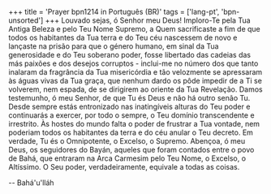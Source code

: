 +++
title = 'Prayer bpn1214 in Português (BR)'
tags = ['lang-pt', 'bpn-unsorted']
+++
Louvado sejas, ó Senhor meu Deus! Imploro-Te pela Tua Antiga Beleza e pelo Teu Nome Supremo, a Quem sacrificaste a fim de que todos os habitantes da Tua terra e do Teu céu nascessem de novo e lançaste na prisão para que o género humano, em sinal da Tua generosidade e do Teu soberano poder, fosse libertado das cadeias das más paixões e dos desejos corruptos - inclui-me no número dos que tanto inalaram da fragrância da Tua misericórdia e tão velozmente se apressaram às águas vivas da Tua graça, que nenhum dardo os pôde impedir de a Ti se volverem, nem espada, de se dirigirem ao oriente da Tua Revelação.
Damos testemunho, ó meu Senhor, de que Tu és Deus e não há outro senão Tu. Desde sempre estás entronizado nas inatingíveis alturas do Teu poder e continuarás a exercer, por todo o sempre, o Teu domínio transcendente e irrestrito. Às hostes do mundo falta o poder de frustrar a Tua vontade, nem poderiam todos os habitantes da terra e do céu anular o Teu decreto. Em verdade, Tu és o Omnipotente, o Excelso, o Supremo.
Abençoa, ó meu Deus, os seguidores do Bayán, aqueles que foram contados entre o povo de Bahá, que entraram na Arca Carmesim pelo Teu Nome, o Excelso, o Altíssimo. O Seu poder, verdadeiramente, equivale a todas as coisas.

-- Bahá'u'lláh
